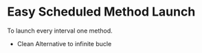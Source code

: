 # Easy Scheduled Method Launch

To launch every interval one method.

- Clean Alternative to infinite bucle